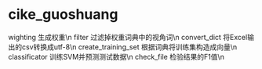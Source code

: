 # cike_guoshuang

wighting 生成权重\n
filter 过滤掉权重词典中的视角词\n
convert_dict 将Excel输出的csv转换成utf-8\n
create_training_set 根据词典将训练集构造成向量\n
classificator 训练SVM并预测测试数据\n
check_file 检验结果的F1值\n
